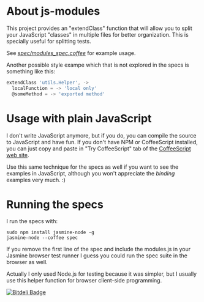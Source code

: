 # About js-modules

This project provides an "extendClass" function that will allow you to split your JavaScript
"classes" in multiple files for better organization. This is specially useful for splitting tests.

See [_spec/modules\_spec.coffee_](js-modules/blob/master/spec/modules_spec.coffee) for example usage.

Another possible style exampe which that is not explored in the specs is something like this:

```javascript
extendClass 'utils.Helper', ->
  localFunction = -> 'local only'
  @someMethod = -> 'exported method'
```

# Usage with plain JavaScript

I don't write JavaScript anymore, but if you do, you can compile the source to JavaScript and have
fun. If you don't have NPM or CoffeeScript installed, you can just copy and paste in
"Try CoffeeScript" tab of the [CoffeeScript web site](http://coffeescript.org).

Use this same technique for the specs as well if you want to see the examples in JavaScript, although you won't appreciate the _binding_ examples very much. :)

# Running the specs

I run the specs with:

    sudo npm install jasmine-node -g
    jasmine-node --coffee spec

If you remove the first line of the spec and include the modules.js in your Jasmine browser test
runner I guess you could run the spec suite in the browser as well.

Actually I only used Node.js for testing because it was simpler, but I usually use this helper
function for browser client-side programming.


[![Bitdeli Badge](https://d2weczhvl823v0.cloudfront.net/rosenfeld/js-modules/trend.png)](https://bitdeli.com/free "Bitdeli Badge")

